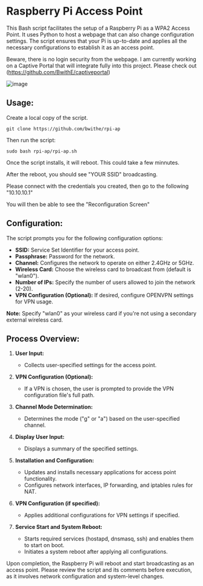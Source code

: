 # Raspberry Pi Access Point

This Bash script facilitates the setup of a Raspberry Pi as a WPA2 Access Point. It uses Python to host a webpage that can also change configuration settings. The script ensures that your Pi is up-to-date and applies all the necessary configurations to establish it as an access point. 

Beware, there is no login security from the webpage. I am currently working on a Captive Portal that will integrate fully into this project. Please check out (https://github.com/BwithE/captiveportal)

![image](https://github.com/BwithE/rpi-ap/assets/144924113/684a20f3-7087-4853-bbaf-2268d6ea3322)


## Usage:

Create a local copy of the script.

```git clone https://github.com/bwithe/rpi-ap```

Then run the script:

```sudo bash rpi-ap/rpi-ap.sh``` 

Once the script installs, it will reboot. This could take a few minnutes.

After the reboot, you should see "YOUR SSID" broadcasting.

Please connect with the credentials you created, then go to the following "10.10.10.1"

You will then be able to see the "Reconfiguration Screen"

## Configuration:

The script prompts you for the following configuration options:

- **SSID:** Service Set Identifier for your access point.
- **Passphrase:** Password for the network.
- **Channel:** Configures the network to operate on either 2.4GHz or 5GHz.
- **Wireless Card:** Choose the wireless card to broadcast from (default is "wlan0").
- **Number of IPs:** Specify the number of users allowed to join the network (2-20).
- **VPN Configuration (Optional):** If desired, configure OPENVPN settings for VPN usage.

**Note:** Specify "wlan0" as your wireless card if you're not using a secondary external wireless card.

## Process Overview:

1. **User Input:**
   - Collects user-specified settings for the access point.

2. **VPN Configuration (Optional):**
   - If a VPN is chosen, the user is prompted to provide the VPN configuration file's full path.

3. **Channel Mode Determination:**
   - Determines the mode ("g" or "a") based on the user-specified channel.

4. **Display User Input:**
   - Displays a summary of the specified settings.

5. **Installation and Configuration:**
   - Updates and installs necessary applications for access point functionality.
   - Configures network interfaces, IP forwarding, and iptables rules for NAT.

6. **VPN Configuration (if specified):**
   - Applies additional configurations for VPN settings if specified.

7. **Service Start and System Reboot:**
   - Starts required services (hostapd, dnsmasq, ssh) and enables them to start on boot.
   - Initiates a system reboot after applying all configurations.

Upon completion, the Raspberry Pi will reboot and start broadcasting as an access point. Please review the script and its comments before execution, as it involves network configuration and system-level changes.
